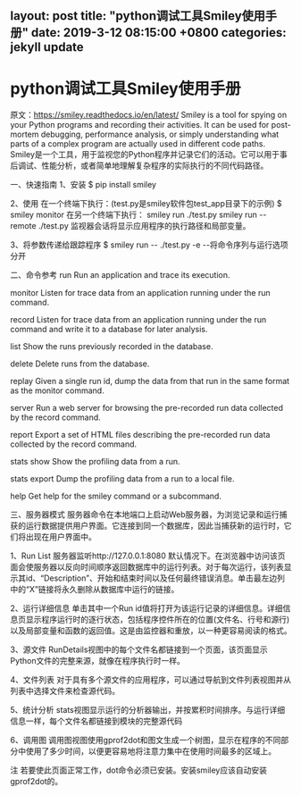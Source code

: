 layout: post
title:  "python调试工具Smiley使用手册"
date: 2019-3-12 08:15:00 +0800
categories: jekyll update
---
python调试工具Smiley使用手册
===
原文：https://smiley.readthedocs.io/en/latest/
Smiley is a tool for spying on your Python programs and recording their activities. It can be used for post-mortem debugging, performance analysis, or simply understanding what parts of a complex program are actually used in different code paths.
Smiley是一个工具，用于监视您的Python程序并记录它们的活动。它可以用于事后调试、性能分析，或者简单地理解复杂程序的实际执行的不同代码路径。

一、快速指南
1、安装
$ pip install smiley

2、使用
在一个终端下执行：(test.py是smiley软件包test_app目录下的示例)
$ smiley monitor
在另一个终端下执行：
smiley run ./test.py
smiley run --remote ./test.py
监视器会话将显示应用程序的执行路径和局部变量。

3、将参数传递给跟踪程序
$ smiley run -- ./test.py -e
--将命令序列与运行选项分开

二、命令参考
run
Run an application and trace its execution.

monitor
Listen for trace data from an application running under the run command.

record
Listen for trace data from an application running under the run command and write it to a database for later analysis.

list
Show the runs previously recorded in the database.

delete
Delete runs from the database.

replay
Given a single run id, dump the data from that run in the same format as the monitor command.

server
Run a web server for browsing the pre-recorded run data collected by the record command.

report
Export a set of HTML files describing the pre-recorded run data collected by the record command.

stats show
Show the profiling data from a run.

stats export
Dump the profiling data from a run to a local file.

help
Get help for the smiley command or a subcommand.

三、服务器模式
服务器命令在本地端口上启动Web服务器，为浏览记录和运行捕获的运行数据提供用户界面。它连接到同一个数据库，因此当捕获新的运行时，它们将出现在用户界面中。

1、Run List
服务器监听http://127.0.0.1:8080 默认情况下。在浏览器中访问该页面会使服务器以反向时间顺序返回数据库中的运行列表。对于每次运行，该列表显示其id、“Description”、开始和结束时间以及任何最终错误消息。单击最左边列中的“X”链接将永久删除从数据库中运行的链接。

2、运行详细信息
单击其中一个Run id值将打开为该运行记录的详细信息。详细信息页显示程序运行时的逐行状态，包括程序控件所在的位置(文件名、行号和源行)以及局部变量和函数的返回值。这是由监控器和重放，以一种更容易阅读的格式。

3、源文件
RunDetails视图中的每个文件名都链接到一个页面，该页面显示Python文件的完整来源，就像在程序执行时一样。

4、文件列表
对于具有多个源文件的应用程序，可以通过导航到文件列表视图并从列表中选择文件来检查源代码。

5、统计分析
stats视图显示运行的分析器输出，并按累积时间排序。与运行详细信息一样，每个文件名都链接到模块的完整源代码

6、调用图
调用图视图使用gprof2dot和图文生成一个树图，显示在程序的不同部分中使用了多少时间，以便更容易地将注意力集中在使用时间最多的区域上。

注
若要使此页面正常工作，dot命令必须已安装。安装smiley应该自动安装gprof2dot的。